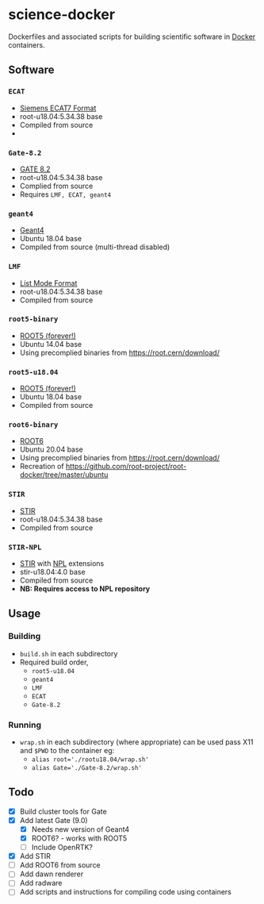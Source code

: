 # science-docker

Dockerfiles and associated scripts for building scientific software in [Docker](https://www.docker.com/) containers.

## Software

### `ECAT`
- [Siemens ECAT7 Format](http://www.turkupetcentre.net/petanalysis/format_image_ecat.html)
- root-u18.04:5.34.38 base
- Compiled from source
- 
### `Gate-8.2`
- [GATE 8.2](http://www.opengatecollaboration.org/)
- root-u18.04:5.34.38 base
- Complied from source
- Requires `LMF, ECAT, geant4`

### `geant4`
- [Geant4](https://geant4.web.cern.ch/)
- Ubuntu 18.04 base
- Compiled from source (multi-thread disabled)

### `LMF`
- [List Mode Format](https://opengate.readthedocs.io/en/latest/compilation_instructions.html#lmf-3)
- root-u18.04:5.34.38 base
- Compiled from source
 
### `root5-binary`
- [ROOT5 (forever!)](https://root.cern.ch/)
- Ubuntu 14.04 base
- Using precomplied binaries from https://root.cern/download/

### `root5-u18.04`
- [ROOT5 (forever!)](https://root.cern.ch/)
- Ubuntu 18.04 base
- Compiled from source

### `root6-binary`
- [ROOT6](https://root.cern.ch/)
- Ubuntu 20.04 base
- Using precomplied binaries from https://root.cern/download/
- Recreation of https://github.com/root-project/root-docker/tree/master/ubuntu

### `STIR`
- [STIR](http://stir.sourceforge.net/)
- root-u18.04:5.34.38 base
- Compiled from source

### `STIR-NPL`
- [STIR](http://stir.sourceforge.net/) with [NPL](https://www.npl.co.uk/) extensions
- stir-u18.04:4.0 base
- Compiled from source
- **NB: Requires access to NPL repository**

## Usage

### Building

- `build.sh` in each subdirectory
- Required build order,
  - `root5-u18.04`
  - `geant4`
  - `LMF`
  - `ECAT`
  - `Gate-8.2`

### Running

- `wrap.sh` in each subdirectory (where appropriate) can be used pass X11 and `$PWD` to the container eg: 
  - `alias root='./rootu18.04/wrap.sh'`
  - `alias Gate='./Gate-8.2/wrap.sh'`

## Todo

- [X] Build cluster tools for Gate
- [X] Add latest Gate (9.0)
  - [X] Needs new version of Geant4
  - [X] ROOT6? - works with ROOT5
  - [ ] Include OpenRTK?
- [X] Add STIR
- [ ] Add ROOT6 from source
- [ ] Add dawn renderer
- [ ] Add radware
- [ ] Add scripts and instructions for compiling code using containers